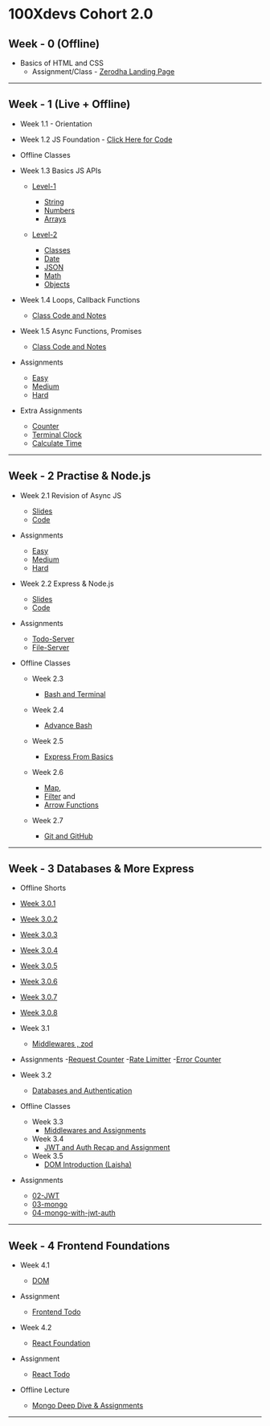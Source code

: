 # 100Xdevs Cohort 2.0

## Week - 0 (Offline)
- Basics of HTML and CSS
  - Assignment/Class - [Zerodha Landing Page](https://github.com/dexter-ifti/100Xdevs/tree/main/Week_0/zerodha-app)

<hr></hr>

## Week - 1 (Live + Offline)
- Week 1.1 - Orientation
- Week 1.2 JS Foundation - [Click Here for Code](https://github.com/dexter-ifti/100Xdevs/blob/main/Week-1/main.js)
- Offline Classes
- Week 1.3 Basics JS APIs 

  - [Level-1](https://github.com/dexter-ifti/100Xdevs/tree/main/Week-1/offline-class/class-1/level-1)
    - [String](https://github.com/dexter-ifti/100Xdevs/blob/main/Week-1/offline-class/class-1/level-1/01-String.js)
    - [Numbers](https://github.com/dexter-ifti/100Xdevs/blob/main/Week-1/offline-class/class-1/level-1/02-Numbers.js)
    - [Arrays](https://github.com/dexter-ifti/100Xdevs/blob/main/Week-1/offline-class/class-1/level-1/03-Arrays.js)


  - [Level-2](https://github.com/dexter-ifti/100Xdevs/tree/main/Week-1/offline-class/class-1/level-2)
    - [Classes](https://github.com/dexter-ifti/100Xdevs/blob/main/Week-1/offline-class/class-1/level-2/01-Class.js)
    - [Date](https://github.com/dexter-ifti/100Xdevs/blob/main/Week-1/offline-class/class-1/level-2/02-Date.js)
    - [JSON](https://github.com/dexter-ifti/100Xdevs/blob/main/Week-1/offline-class/class-1/level-2/03-JSON.js)
    - [Math](https://github.com/dexter-ifti/100Xdevs/blob/main/Week-1/offline-class/class-1/level-2/04-Math.js)
    - [Objects](https://github.com/dexter-ifti/100Xdevs/blob/main/Week-1/offline-class/class-1/level-2/05-Objects.js)

- Week 1.4 Loops, Callback Functions  

  - [Class Code and Notes](https://github.com/dexter-ifti/100Xdevs/tree/main/Week-1/offline-class/class-2)
  
- Week 1.5 Async Functions, Promises

  - [Class Code and Notes](https://github.com/dexter-ifti/100Xdevs/tree/main/Week-1/offline-class/class-3)

- Assignments
  - [Easy](https://github.com/dexter-ifti/100Xdevs/tree/main/Week-1/assignments/01-js/easy)
  - [Medium](https://github.com/dexter-ifti/100Xdevs/tree/main/Week-1/assignments/01-js/medium)
  - [Hard](https://github.com/dexter-ifti/100Xdevs/tree/main/Week-1/assignments/01-js/hard)
- Extra Assignments
    - [Counter](https://github.com/dexter-ifti/100Xdevs/blob/main/Week-1/class-assignments/counter.js)
    - [Terminal Clock](https://github.com/dexter-ifti/100Xdevs/blob/main/Week-1/class-assignments/terminal-clock.js)
    - [Calculate Time](https://github.com/dexter-ifti/100Xdevs/blob/main/Week-1/class-assignments/time.js) 

<hr></hr>

## Week - 2 Practise & Node.js

- Week 2.1  Revision of Async JS 
  - [Slides](https://drive.google.com/drive/folders/1WkAG_5E5syDnwsRG137DCntoY-p_pc75)
  - [Code](https://github.com/dexter-ifti/100Xdevs/tree/main/Week-2/01-class-code) 
- Assignments

  - [Easy](https://github.com/dexter-ifti/100Xdevs/tree/main/Week-2/assignments/easy)
  - [Medium](https://github.com/dexter-ifti/100Xdevs/tree/main/Week-2/assignments/medium) 
  - [Hard](https://github.com/dexter-ifti/100Xdevs/tree/main/Week-2/assignments/hard) 

- Week 2.2 Express & Node.js
  - [Slides](https://drive.google.com/file/d/1JaNybPLZGsaCdKPoF9AHF0TW3hB1oPDt/view)
  - [Code](https://github.com/dexter-ifti/100Xdevs/tree/main/Week-2/02-http-server)

- Assignments
  - [Todo-Server](https://github.com/dexter-ifti/100Xdevs/blob/20c3aa0bf687da7f54967a03d4c612ff3d32770f/Week-2/assignments/02-node-js/todoServer.js)
  - [File-Server](https://github.com/dexter-ifti/100Xdevs/blob/main/Week-2/assignments/02-node-js/fileServer.js)
 
- Offline Classes

  - Week 2.3
    - [Bash and Terminal](https://github.com/dexter-ifti/100Xdevs/blob/main/Week-2/03-offline-class/01-bash-commands.md)

  - Week 2.4
    - [Advance Bash](https://github.com/dexter-ifti/100Xdevs/blob/main/Week-2/03-offline-class/01-bash-commands.md)

  - Week 2.5
    - [Express From Basics](https://github.com/dexter-ifti/100Xdevs/tree/main/Week-2/02-http-server)

  - Week 2.6
    - [Map](https://github.com/dexter-ifti/100Xdevs/blob/main/Week-2/02-http-server/05-map.js), 
    - [Filter](https://github.com/dexter-ifti/100Xdevs/blob/main/Week-2/02-http-server/06-filetr.js) and      
    - [Arrow Functions](https://github.com/dexter-ifti/100Xdevs/blob/main/Week-2/02-http-server/04-arrow-fxn.js)
  - Week 2.7
    - [Git and GitHub]()

<hr></hr>

## Week - 3 Databases & More Express

-  Offline Shorts
  - [Week 3.0.1]()
  - [Week 3.0.2]()
  - [Week 3.0.3]()
  - [Week 3.0.4]()
  - [Week 3.0.5]()
  - [Week 3.0.6]()
  - [Week 3.0.7]()
  - [Week 3.0.8]()
- Week 3.1
  - [Middlewares , zod](https://github.com/dexter-ifti/100Xdevs/tree/main/Week-3/01-middlwewares)
- Assignments
  -[Request Counter](https://github.com/dexter-ifti/100Xdevs/blob/main/Week-3/assignments/01-middlewares/01-requestcount.js)
  -[Rate Limitter](https://github.com/dexter-ifti/100Xdevs/blob/main/Week-3/assignments/01-middlewares/02-ratelimitter.js)
  -[Error Counter](https://github.com/dexter-ifti/100Xdevs/blob/main/Week-3/assignments/01-middlewares/03-errorcount.js)
- Week 3.2
  - [Databases and Authentication](https://github.com/dexter-ifti/100Xdevs/tree/main/Week-3/02-databases-authentication) 

- Offline Classes 
  - Week 3.3
    - [Middlewares and Assignments](https://github.com/dexter-ifti/100Xdevs/blob/main/Week-3/03-offline-classes/01-middleware.js)
  - Week 3.4
    - [JWT and Auth Recap and Assignment](https://github.com/dexter-ifti/100Xdevs/blob/main/Week-3/03-offline-classes/02-jwt-intro.js)
  - Week 3.5
    - [DOM Introduction (Laisha)]() 
- Assignments 
  - [02-JWT](https://github.com/dexter-ifti/100Xdevs/tree/main/Week-3/assignments/02-jwt)
  - [03-mongo](https://github.com/dexter-ifti/100Xdevs/tree/main/Week-3/assignments/03-mongo)
  - [04-mongo-with-jwt-auth](https://github.com/dexter-ifti/100Xdevs/tree/main/Week-3/assignments/04-mongo-with-jwt-auth)

<hr></hr>

## Week - 4 Frontend Foundations 

- Week 4.1

  - [DOM](https://github.com/dexter-ifti/100Xdevs/tree/main/Week-4/01-DOM)

- Assignment

  - [Frontend Todo]()
- Week 4.2
  - [React Foundation]()

- Assignment
  - [React Todo]()

- Offline Lecture 
  - [Mongo Deep Dive & Assignments]()

<hr></hr>

